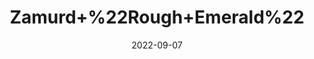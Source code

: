 ---
title: 'Zamurd+%22Rough+Emerald%22'
date: '2022-09-07' 
metatag: '' 
inventory: '0' 
draft: false 
# meta description 
shortDescripton: ''
description: 'Stone'
longdescription: ''
featured: True
# product Price
price: '50.0'
# Product Short Description
shortDescription: ''
productID: '0AEF3977-1923-ED11-9968-005056B3A416'
type: 'products'
category: 'Stone' 
thumnailproduct: 'https://aminsaddiquidawakhana.eralive.net/images/products/0AEF3977-1923-ED11-9968-005056B3A4161.png' 
images:
  - image: 'images/products/0AEF3977-1923-ED11-9968-005056B3A4161.png'  
Variants:
---